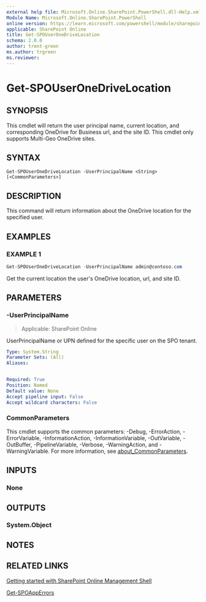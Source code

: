 ```yaml
---
external help file: Microsoft.Online.SharePoint.PowerShell.dll-Help.xml
Module Name: Microsoft.Online.SharePoint.PowerShell
online version: https://learn.microsoft.com/powershell/module/sharepoint-online/get-spouseronedrivelocation
applicable: SharePoint Online
title: Get-SPOUserOneDriveLocation
schema: 2.0.0
author: trent-green
ms.author: trgreen
ms.reviewer:
---
```


# Get-SPOUserOneDriveLocation

## SYNOPSIS

This cmdlet will return the user principal name, current location, and corresponding OneDrive for Business url, and the site ID. This cmdlet only supports Multi-Geo OneDrive sites.

## SYNTAX

```
Get-SPOUserOneDriveLocation -UserPrincipalName <String> [<CommonParameters>]
```

## DESCRIPTION

This command will return information about the OneDrive location for the specified user.

## EXAMPLES

### EXAMPLE 1

```powershell
Get-SPOUserOneDriveLocation -UserPrincipalName admin@contoso.com
```

Get the current location the user's OneDrive location, url, and site ID.

## PARAMETERS

### -UserPrincipalName

> Applicable: SharePoint Online

UserPrincipalName or UPN defined for the specific user on the SPO tenant.

```yaml
Type: System.String
Parameter Sets: (All)
Aliases:


Required: True
Position: Named
Default value: None
Accept pipeline input: False
Accept wildcard characters: False
```

### CommonParameters

This cmdlet supports the common parameters: -Debug, -ErrorAction, -ErrorVariable, -InformationAction, -InformationVariable, -OutVariable, -OutBuffer, -PipelineVariable, -Verbose, -WarningAction, and -WarningVariable. For more information, see [about_CommonParameters](https://go.microsoft.com/fwlink/?LinkID=113216).

## INPUTS

### None

## OUTPUTS

### System.Object

## NOTES

## RELATED LINKS

[Getting started with SharePoint Online Management Shell](/powershell/sharepoint/sharepoint-online/connect-sharepoint-online)

[Get-SPOAppErrors](Get-SPOAppErrors.md)
